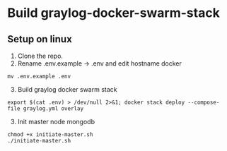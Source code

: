 # Build graylog-docker-swarm-stack

## Setup on linux
1. Clone the repo.
2. Rename .env.example -> .env and edit hostname docker
```shell
mv .env.example .env
```
3. Build graylog docker swarm stack
```shell
export $(cat .env) > /dev/null 2>&1; docker stack deploy --compose-file graylog.yml overlay
```
3. Init master node mongodb
```shell
chmod +x initiate-master.sh
./initiate-master.sh
```